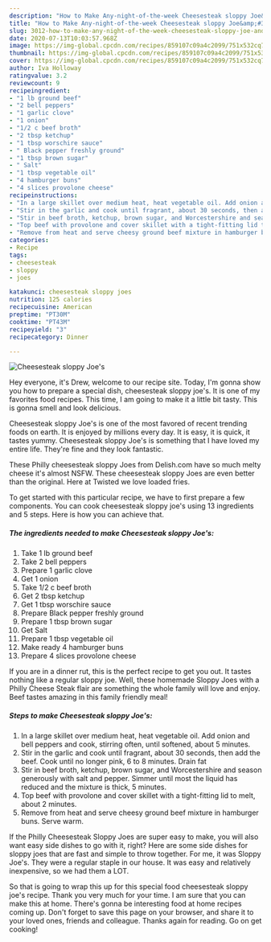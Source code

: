 ```yaml
---
description: "How to Make Any-night-of-the-week Cheesesteak sloppy Joe&amp;#39;s"
title: "How to Make Any-night-of-the-week Cheesesteak sloppy Joe&amp;#39;s"
slug: 3012-how-to-make-any-night-of-the-week-cheesesteak-sloppy-joe-and-39-s
date: 2020-07-13T10:03:57.968Z
image: https://img-global.cpcdn.com/recipes/859107c09a4c2099/751x532cq70/cheesesteak-sloppy-joes-recipe-main-photo.jpg
thumbnail: https://img-global.cpcdn.com/recipes/859107c09a4c2099/751x532cq70/cheesesteak-sloppy-joes-recipe-main-photo.jpg
cover: https://img-global.cpcdn.com/recipes/859107c09a4c2099/751x532cq70/cheesesteak-sloppy-joes-recipe-main-photo.jpg
author: Iva Holloway
ratingvalue: 3.2
reviewcount: 9
recipeingredient:
- "1 lb ground beef"
- "2 bell peppers"
- "1 garlic clove"
- "1 onion"
- "1/2 c beef broth"
- "2 tbsp ketchup"
- "1 tbsp worschire sauce"
- " Black pepper freshly ground"
- "1 tbsp brown sugar"
- " Salt"
- "1 tbsp vegetable oil"
- "4 hamburger buns"
- "4 slices provolone cheese"
recipeinstructions:
- "In a large skillet over medium heat, heat vegetable oil. Add onion and bell peppers and cook, stirring often, until softened, about 5 minutes."
- "Stir in the garlic and cook until fragrant, about 30 seconds, then add the beef. Cook until no longer pink, 6 to 8 minutes. Drain fat"
- "Stir in beef broth, ketchup, brown sugar, and Worcestershire and season generously with salt and pepper. Simmer until most the liquid has reduced and the mixture is thick, 5 minutes."
- "Top beef with provolone and cover skillet with a tight-fitting lid to melt, about 2 minutes."
- "Remove from heat and serve cheesy ground beef mixture in hamburger buns. Serve warm."
categories:
- Recipe
tags:
- cheesesteak
- sloppy
- joes

katakunci: cheesesteak sloppy joes 
nutrition: 125 calories
recipecuisine: American
preptime: "PT30M"
cooktime: "PT43M"
recipeyield: "3"
recipecategory: Dinner

---
```



![Cheesesteak sloppy Joe&#39;s](https://img-global.cpcdn.com/recipes/859107c09a4c2099/751x532cq70/cheesesteak-sloppy-joes-recipe-main-photo.jpg)

Hey everyone, it's Drew, welcome to our recipe site. Today, I'm gonna show you how to prepare a special dish, cheesesteak sloppy joe&#39;s. It is one of my favorites food recipes. This time, I am going to make it a little bit tasty. This is gonna smell and look delicious.

Cheesesteak sloppy Joe&#39;s is one of the most favored of recent trending foods on earth. It is enjoyed by millions every day. It is easy, it is quick, it tastes yummy. Cheesesteak sloppy Joe&#39;s is something that I have loved my entire life. They're fine and they look fantastic.

These Philly cheesesteak sloppy Joes from Delish.com have so much melty cheese it&#39;s almost NSFW. These cheesesteak sloppy Joes are even better than the original. Here at Twisted we love loaded fries.


To get started with this particular recipe, we have to first prepare a few components. You can cook cheesesteak sloppy joe&#39;s using 13 ingredients and 5 steps. Here is how you can achieve that.

<!--inarticleads1-->

##### The ingredients needed to make Cheesesteak sloppy Joe&#39;s:

1. Take 1 lb ground beef
1. Take 2 bell peppers
1. Prepare 1 garlic clove
1. Get 1 onion
1. Take 1/2 c beef broth
1. Get 2 tbsp ketchup
1. Get 1 tbsp worschire sauce
1. Prepare  Black pepper freshly ground
1. Prepare 1 tbsp brown sugar
1. Get  Salt
1. Prepare 1 tbsp vegetable oil
1. Make ready 4 hamburger buns
1. Prepare 4 slices provolone cheese


If you are in a dinner rut, this is the perfect recipe to get you out. It tastes nothing like a regular sloppy joe. Well, these homemade Sloppy Joes with a Philly Cheese Steak flair are something the whole family will love and enjoy. Beef tastes amazing in this family friendly meal! 

<!--inarticleads2-->

##### Steps to make Cheesesteak sloppy Joe&#39;s:

1. In a large skillet over medium heat, heat vegetable oil. Add onion and bell peppers and cook, stirring often, until softened, about 5 minutes.
1. Stir in the garlic and cook until fragrant, about 30 seconds, then add the beef. Cook until no longer pink, 6 to 8 minutes. Drain fat
1. Stir in beef broth, ketchup, brown sugar, and Worcestershire and season generously with salt and pepper. Simmer until most the liquid has reduced and the mixture is thick, 5 minutes.
1. Top beef with provolone and cover skillet with a tight-fitting lid to melt, about 2 minutes.
1. Remove from heat and serve cheesy ground beef mixture in hamburger buns. Serve warm.


If the Philly Cheesesteak Sloppy Joes are super easy to make, you will also want easy side dishes to go with it, right? Here are some side dishes for sloppy joes that are fast and simple to throw together. For me, it was Sloppy Joe&#39;s. They were a regular staple in our house. It was easy and relatively inexpensive, so we had them a LOT. 

So that is going to wrap this up for this special food cheesesteak sloppy joe&#39;s recipe. Thank you very much for your time. I am sure that you can make this at home. There's gonna be interesting food at home recipes coming up. Don't forget to save this page on your browser, and share it to your loved ones, friends and colleague. Thanks again for reading. Go on get cooking!
